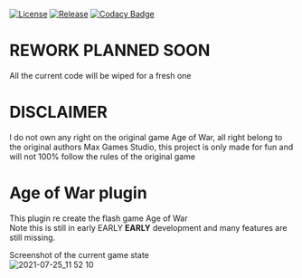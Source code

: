 [![License](https://img.shields.io/github/license/Blackoutburst/AoW-plugin.svg)](LICENSE)
[![Release](https://img.shields.io/github/release/Blackoutburst/AoW-plugin.svg)](https://github.com/Blackoutburst/AoW-plugin/releases)
[![Codacy Badge](https://app.codacy.com/project/badge/Grade/8e4206e8498248a28c02f020061cdf82)](https://www.codacy.com/gh/Blackoutburst/AoW-plugin/dashboard?utm_source=github.com&amp;utm_medium=referral&amp;utm_content=Blackoutburst/AoW-plugin&amp;utm_campaign=Badge_Grade)

# REWORK PLANNED SOON
All the current code will be wiped for a fresh one

# DISCLAIMER
I do not own any right on the original game Age of War, all right belong to the original authors Max Games Studio, this project is only made for fun and will not 100% follow the rules of the original game 

# Age of War plugin
This plugin re create the flash game Age of War\
Note this is still in early EARLY **EARLY** development and many features are still missing.

Screenshot of the current game state\
![2021-07-25_11 52 10](https://user-images.githubusercontent.com/30992311/126895107-bf3a2ff4-998c-4526-b9c2-aa2db4a15518.png)
